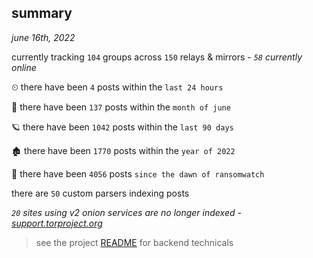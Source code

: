 
## summary
_june 16th, 2022_

currently tracking `104` groups across `150` relays & mirrors - _`58` currently online_

⏲ there have been `4` posts within the `last 24 hours`

🦈 there have been `137` posts within the `month of june`

🪐 there have been `1042` posts within the `last 90 days`

🏚 there have been `1770` posts within the `year of 2022`

🦕 there have been `4056` posts `since the dawn of ransomwatch`

there are `50` custom parsers indexing posts

_`20` sites using v2 onion services are no longer indexed - [support.torproject.org](https://support.torproject.org/onionservices/v2-deprecation/)_

> see the project [README](https://github.com/joshhighet/ransomwatch#ransomwatch--) for backend technicals

